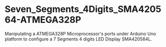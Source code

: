# Seven_Segments_4Digits_SMA420564-ATMEGA328P
Manipulating a ATMEGA328P Microprocessor's ports under Arduino Uno platform to configure a 7 Segments 4 digits LED Display SMA420564L.
